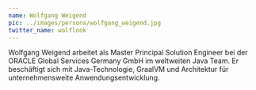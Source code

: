 ```yaml
---
name: Wolfgang Weigend
pic: ../images/persons/wolfgang_weigend.jpg
twitter_name: wolflook
---
```


Wolfgang Weigend arbeitet als Master Principal Solution Engineer bei der ORACLE Global Services Germany GmbH im weltweiten Java Team. Er beschäftigt sich mit Java-Technologie, GraalVM und Architektur für unternehmensweite Anwendungsentwicklung.